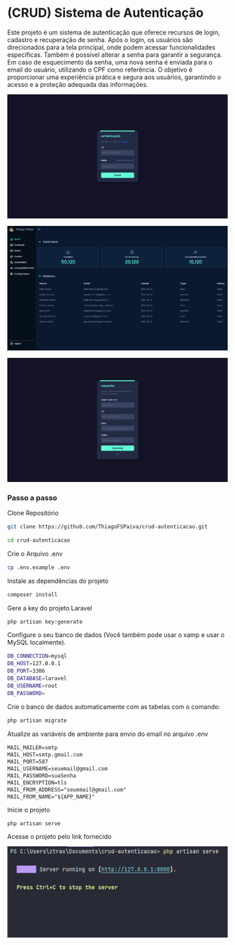 # (CRUD) Sistema de Autenticação

Este projeto é um sistema de autenticação que oferece recursos de login, cadastro e recuperação de senha. Após o login, os usuários são direcionados para a tela principal, onde podem acessar funcionalidades específicas. Também é possível alterar a senha para garantir a segurança. Em caso de esquecimento da senha, uma nova senha é enviada para o email do usuário, utilizando o CPF como referência. O objetivo é proporcionar uma experiência prática e segura aos usuários, garantindo o acesso e a proteção adequada das informações.



![](https://github.com/ThiagoFSPaiva/crud-autenticacao/blob/master/screenshot/print1.png)

![](https://github.com/ThiagoFSPaiva/crud-autenticacao/blob/master/screenshot/print2.png)

![](https://github.com/ThiagoFSPaiva/crud-autenticacao/blob/master/screenshot/print3.png)

### Passo a passo

Clone Repositório
```sh
git clone https://github.com/ThiagoFSPaiva/crud-autenticacao.git
```
```sh
cd crud-autenticacao
```

Crie o Arquivo .env
```sh
cp .env.example .env
```

Instale as dependências do projeto
```sh
composer install
```

Gere a key do projeto Laravel
```sh
php artisan key:generate
```

Configure o seu banco de dados (Você também pode usar o xamp e usar o MySQL localmente).
```sh
DB_CONNECTION=mysql
DB_HOST=127.0.0.1
DB_PORT=3306
DB_DATABASE=laravel
DB_USERNAME=root
DB_PASSWORD=
```

Crie o banco de dados automaticamente com as tabelas com o comando:
```sh
php artisan migrate
```

Atualize as variáveis de ambiente para envio do email no arquivo .env
```dosini
MAIL_MAILER=smtp
MAIL_HOST=smtp.gmail.com
MAIL_PORT=587
MAIL_USERNAME=seuemail@gmail.com
MAIL_PASSWORD=suaSenha
MAIL_ENCRYPTION=tls
MAIL_FROM_ADDRESS="seuemail@gmail.com"
MAIL_FROM_NAME="${APP_NAME}"
```

Inicie o projeto
```sh
php artisan serve
```

Acesse o projeto pelo link fornecido

![](https://github.com/ThiagoFSPaiva/crud-autenticacao/blob/master/screenshot/print4.png)
